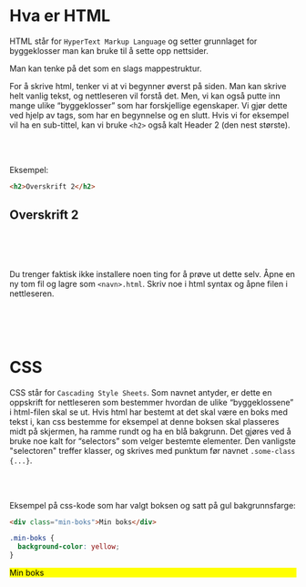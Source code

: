 # Hva er HTML

HTML står for `HyperText Markup Language` og setter grunnlaget for byggeklosser man kan bruke til å sette opp nettsider.

Man kan tenke på det som en slags mappestruktur.

For å skrive html, tenker vi at vi begynner øverst på siden. Man kan skrive helt vanlig tekst, og nettleseren vil forstå det. Men, vi kan også putte inn mange ulike “byggeklosser” som har forskjellige egenskaper. Vi gjør dette ved hjelp av tags, som har en begynnelse og en slutt. Hvis vi for eksempel vil ha en sub-tittel, kan vi bruke `<h2>` også kalt Header 2 (den nest største).

<br>
<br>

Eksempel:

```html
<h2>Overskrift 2</h2>
```

<h2>Overskrift 2</h2>

<br>
<br>
<br>

Du trenger faktisk ikke installere noen ting for å prøve ut dette selv. Åpne en ny tom fil og lagre som `<navn>.html`. Skriv noe i html syntax og åpne filen i nettleseren.

<br>
<br>
<br>

# CSS

CSS står for `Cascading Style Sheets`. Som navnet antyder, er dette en oppskrift for nettleseren som bestemmer hvordan de ulike “byggeklossene” i html-filen skal se ut. Hvis html har bestemt at det skal være en boks med tekst i, kan css bestemme for eksempel at denne boksen skal plasseres midt på skjermen, ha ramme rundt og ha en blå bakgrunn. Det gjøres ved å bruke noe kalt for “selectors” som velger bestemte elementer. Den vanligste "selectoren" treffer klasser, og skrives med punktum før navnet `.some-class {...}`.

<br>
<br>

Eksempel på css-kode som har valgt boksen og satt på gul bakgrunnsfarge:

```html
<div class="min-boks">Min boks</div>
```

```css
.min-boks {
  background-color: yellow;
}
```

<div class="min-boks" style="background-color:yellow; color:black">Min boks</div>

<br>
<br>
